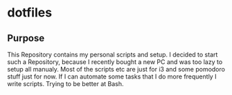 # dotfiles

## Purpose 
This Repository contains my personal scripts and setup. I decided to start such a Repository, because I recently bought a new PC and was too lazy to setup all manualy. 
Most of the scripts etc are just for i3 and some pomodoro stuff just for now. 
If I can automate some tasks that I do more frequently I write scripts. 
Trying to be better at Bash. 

